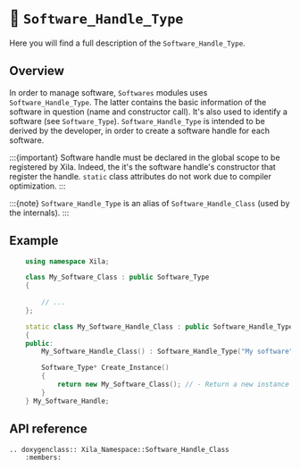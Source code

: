 # 🤏 `Software_Handle_Type`
 
Here you will find a full description of the `Software_Handle_Type`.

## Overview

In order to manage software, `Softwares` modules uses `Software_Handle_Type`. The latter contains the basic information of the software in question (name and constructor call). It's also used to identify a software (see `Software_Type`). `Software_Handle_Type` is intended to be derived by the developer, in order to create a software handle for each software.

:::{important}
    Software handle must be declared in the global scope to be registered by Xila. Indeed, the it's the software handle's constructor that register the handle. `static` class attributes do not work due to compiler optimization.
:::

:::{note}
    `Software_Handle_Type` is an alias of `Software_Handle_Class` (used by the internals).
:::

## Example

```cpp
    using namespace Xila;

    class My_Software_Class : public Software_Type
    {
        
        // ...
    };

    static class My_Software_Handle_Class : public Software_Handle_Type
    {
    public:
        My_Software_Handle_Class() : Software_Handle_Type("My software") {} // - Register the software handle.

        Software_Type* Create_Instance()
        {
            return new My_Software_Class(); // - Return a new instance of the software.
        }
    } My_Software_Handle;
```

## API reference

```{eval-rst}
.. doxygenclass:: Xila_Namespace::Software_Handle_Class
    :members:
```

